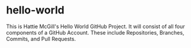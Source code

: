 # hello-world
This is Hattie McGill's Hello World GitHub Project. It will consist of all four components of a GitHub Account. These include Repositories, Branches, Commits, and Pull Requests.
